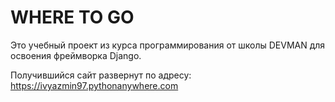 WHERE TO GO
==============
Это учебный проект из курса программирования от школы DEVMAN для освоения фреймворка Django.

Получившийся сайт развернут по адресу: https://ivyazmin97.pythonanywhere.com